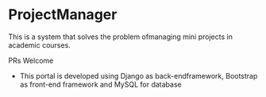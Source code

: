 # ProjectManager
This is a system that solves the problem ofmanaging mini projects in academic courses.

PRs Welcome

- This portal is developed using Django as back-endframework, Bootstrap as front-end framework and MySQL for database
